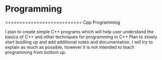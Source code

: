 # Programming
===========================
Cpp Programming

I plan to create simple C++ programs which will help user understand the basics of C++ and other techniques for programming in C++
Plan to slowly start buidling up and add additional notes and documentation.
I will try to explain as much as possible, however it is not intended to teach programming from bottom up.

